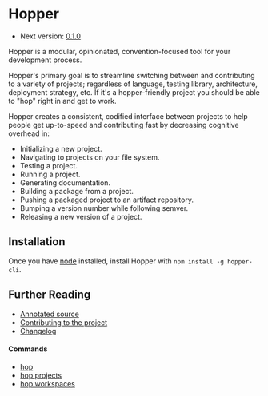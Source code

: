 # Hopper
* Next version: [0.1.0](https://github.com/zincmade/hopper/issues?q=milestone%3A0.1.0+)

Hopper is a modular, opinionated, convention-focused tool for your development
process.

Hopper's primary goal is to streamline switching between and contributing to a
variety of projects; regardless of language, testing library, architecture,
deployment strategy, etc. If it's a hopper-friendly project you should be able
to "hop" right in and get to work.

Hopper creates a consistent, codified interface between projects to help people
get up-to-speed and contributing fast by decreasing cognitive overhead in:
  * Initializing a new project.
  * Navigating to projects on your file system.
  * Testing a project.
  * Running a project.
  * Generating documentation.
  * Building a package from a project.
  * Pushing a packaged project to an artifact repository.
  * Bumping a version number while following semver.
  * Releasing a new version of a project.

## Installation
Once you have [node](http://nodejs.org) installed, install Hopper with `npm
install -g hopper-cli`.

## Further Reading
* [Annotated source](./annotated_source.md)
* [Contributing to the project](./CONTRIBUTING.md)
* [Changelog](./CHANGELOG.md)

#### Commands
 * [hop](./hop.html)
 * [hop projects](./hop-projects.html)
 * [hop workspaces](./hop-workspaces.html)
